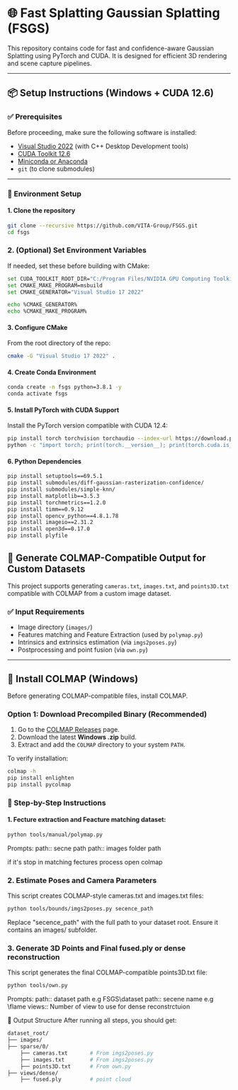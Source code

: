 
# 🌐 Fast Splatting Gaussian Splatting (FSGS)

This repository contains code for fast and confidence-aware Gaussian Splatting using PyTorch and CUDA. It is designed for efficient 3D rendering and scene capture pipelines.

---

## 📦 Setup Instructions (Windows + CUDA 12.6)

### ✅ Prerequisites

Before proceeding, make sure the following software is installed:

- [Visual Studio 2022](https://visualstudio.microsoft.com/) (with C++ Desktop Development tools)
- [CUDA Toolkit 12.6](https://developer.nvidia.com/cuda-downloads)
- [Miniconda or Anaconda](https://www.anaconda.com/)
- `git` (to clone submodules)

---

### 🔧 Environment Setup

#### 1. Clone the repository

```bash
git clone --recursive https://github.com/VITA-Group/FSGS.git
cd fsgs
```
###  2. (Optional) Set Environment Variables
If needed, set these before building with CMake:

```bash
set CUDA_TOOLKIT_ROOT_DIR="C:/Program Files/NVIDIA GPU Computing Toolkit/CUDA/v12.6"
set CMAKE_MAKE_PROGRAM=msbuild
set CMAKE_GENERATOR="Visual Studio 17 2022"

echo %CMAKE_GENERATOR%
echo %CMAKE_MAKE_PROGRAM%
```

#### 3. Configure CMake
From the root directory of the repo:

```bash
cmake -G "Visual Studio 17 2022" .
```

#### 4. Create Conda Environment

```bash
conda create -n fsgs python=3.8.1 -y
conda activate fsgs
```

#### 5. Install PyTorch with CUDA Support
Install the PyTorch version compatible with CUDA 12.4:

```bash
pip install torch torchvision torchaudio --index-url https://download.pytorch.org/whl/cu124
python -c "import torch; print(torch.__version__); print(torch.cuda.is_available())"
```

#### 6. Python Dependencies

```bash
pip install setuptools==69.5.1
pip install submodules/diff-gaussian-rasterization-confidence/
pip install submodules/simple-knn/
pip install matplotlib==3.5.3
pip install torchmetrics==1.2.0
pip install timm==0.9.12
pip install opencv_python==4.8.1.78
pip install imageio==2.31.2
pip install open3d==0.17.0
pip install plyfile
```
## 🧭 Generate COLMAP-Compatible Output for Custom Datasets

This project supports generating `cameras.txt`, `images.txt`, and `points3D.txt` compatible with COLMAP from a custom image dataset.

### ✅ Input Requirements

- Image directory (`images/`)
- Features matching and Feature Extraction (used by `polymap.py`)
- Intrinsics and extrinsics estimation (via `imgs2poses.py`)
- Postprocessing and point fusion (via `own.py`)

---

## 🔧 Install COLMAP (Windows)

Before generating COLMAP-compatible files, install COLMAP.

### Option 1: Download Precompiled Binary (Recommended)

1. Go to the [COLMAP Releases](https://github.com/colmap/colmap/releases) page.
2. Download the latest **Windows .zip** build.
3. Extract and add the `COLMAP` directory to your system `PATH`.

To verify installation:

```bash
colmap -h
pip install enlighten
pip install pycolmap
```


### 📸 Step-by-Step Instructions

#### 1. Fecture extraction and Feacture matching dataset:

```bash
python tools/manual/polymap.py
```
Prompts:
path::  secne path
path::  images folder path

if it's stop in matching fectures process open colmap


### 2. Estimate Poses and Camera Parameters
This script creates COLMAP-style cameras.txt and images.txt files:

```bash
python tools/bounds/imgs2poses.py secence_path
```
Replace "secence_path" with the full path to your dataset root. Ensure it contains an images/ subfolder.


### 3. Generate 3D Points and Final fused.ply or dense reconstruction
This script generates the final COLMAP-compatible points3D.txt file:

```bash
python tools/own.py
```
Prompts:
path::  dataset path e.g FSGS\dataset
path::  secene name e.g \flame
views:: Number of view to use for dense reconstrctuion

📂 Output Structure
After running all steps, you should get:

```bash
dataset_root/
├── images/
├── sparse/0/
    ├── cameras.txt       # From imgs2poses.py
    ├── images.txt        # From imgs2poses.py
    ├── points3D.txt      # From own.py
├── views/dense/
    ├── fused.ply         # point cloud
```

